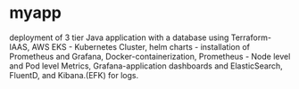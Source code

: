 # myapp
deployment of 3 tier Java application with a database using 
Terraform- IAAS, 
AWS EKS - Kubernetes Cluster, 
helm charts - installation of Prometheus and Grafana,
Docker-containerization, 
Prometheus - Node level and Pod level Metrics, 
Grafana-application dashboards and 
ElasticSearch, FluentD, and Kibana.(EFK) for logs.
